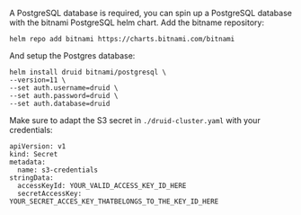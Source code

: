 A PostgreSQL database is required, you can spin up a PostgreSQL database with the bitnami PostgreSQL helm chart.
Add the bitname repository:

    helm repo add bitnami https://charts.bitnami.com/bitnami

And setup the Postgres database:

    helm install druid bitnami/postgresql \
    --version=11 \
    --set auth.username=druid \
    --set auth.password=druid \
    --set auth.database=druid

Make sure to adapt the S3 secret in `./druid-cluster.yaml` with your credentials:

    apiVersion: v1
    kind: Secret
    metadata:
      name: s3-credentials
    stringData:
      accessKeyId: YOUR_VALID_ACCESS_KEY_ID_HERE
      secretAccessKey: YOUR_SECRET_ACCES_KEY_THATBELONGS_TO_THE_KEY_ID_HERE
